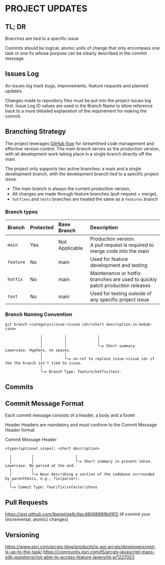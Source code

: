 # PROJECT UPDATES

## TL; DR

Branches are tied to a specific issue


Commits should be logical, atomic units of change that only encompass one task or one fix whose purpose can be clearly described in the commit message. 

## Issues Log
An issues log track bugs, improvements, feature requests and planned updates. 

Changes made to repository files must be put into the project issues log first. Issue Log ID values are used in the Branch Name to allow reference back to a more detailed explanation of the requirement for making the commit. 

## Branching Strategy

The project leverages [GitHub flow](https://docs.github.com/en/get-started/quickstart/github-flow) for streamlined code management and effective version control. The main branch serves as the production version, with all development work taking place in a single branch directly off the main. 

The project only supports two active branches: a main and a single development branch, with the development branch tied to a specific project issue. 

 - The main branch is always the current production version,
 - All changes are made through feature branches (pull-request + merge),
 - ```hotfixes``` and ```tests``` branches are treated the same as a ```features``` branch

### Branch types

| Branch        | Protected | Base Branch    | Description                                                                    |
|:--------------|:----------|:---------------|:-------------------------------------------------------------------------------|
| ```main```    | Yes       | Not Applicable | Production version.<br> A pull request is required to merge code into the main |
| ```feature``` | No        | main           | Used for feature development and testing                                       |
| ```hotfix```  | No        | main           | Maintenance or hotfix branches are used to quickly patch production releases   |
| ```test```    | No        | main           | Used for testing outside of any specific project issue                         |


### Branch Naming Convention
```
git branch <category>/issue-<issue id>/<short description-in-kebab-case>

                │          │              │
                │          │              │
                │          │              └─⫸ Short summary. Lowercase. Hyphens, no spaces.
                │          │ 
                │          └─⫸ no-ref to replace issue-<issue id> if the the branch isn't tied to issue. 
                │
                └─⫸ Branch Type: feature|hotfix|test.
```

## Commits


## Commit Message Format

Each commit message consists of a header, a body and a footer 

Header
Headers are mandatory and must conform to the Commit Message Header format


Commit Message Header
```
<type>[optional scope]: <short description>

  │         │                   │
  │         │                   └─⫸ Short summary in present tense. Lowercase. No period at the end.
  │         │
  │         └─⫸ Noun describing a section of the codebase surrounded by parenthesis, e.g., fix(parser):
  │
  └─⫸ Commit Type: feat|fix|refactor|chore
```




## Pull Requests








https://gist.github.com/jbenet/ee6c9ac48068889b0912 (# commit your (incremental, atomic) changes)





## Versioning


https://www.esri.com/arcgis-blog/products/js-api-arcgis/developers/rest-is-up-to-the-task/
https://community.esri.com/t5/arcgis-javascript-maps-sdk-questions/not-able-to-access-feature-layers/td-p/1227023




